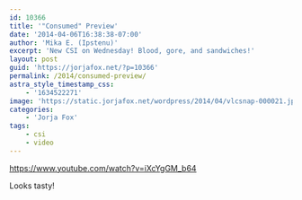 ```yaml
---
id: 10366
title: '"Consumed" Preview'
date: '2014-04-06T16:38:38-07:00'
author: 'Mika E. (Ipstenu)'
excerpt: 'New CSI on Wednesday! Blood, gore, and sandwiches!'
layout: post
guid: 'https://jorjafox.net/?p=10366'
permalink: /2014/consumed-preview/
astra_style_timestamp_css:
    - '1634522271'
image: 'https://static.jorjafox.net/wordpress/2014/04/vlcsnap-000021.jpg'
categories:
    - 'Jorja Fox'
tags:
    - csi
    - video
---
```


https://www.youtube.com/watch?v=iXcYgGM_b64

Looks tasty!
